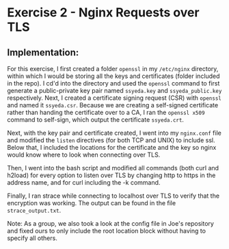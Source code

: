 # Exercise 2 - Nginx Requests over TLS

## Implementation:

For this exercise, I first created a folder `openssl` in my `/etc/nginx` directory, within which I would be storing all the keys and certificates (folder included in the repo). I cd'd into the directory and used the `openssl` command to first generate a public-private key pair named `ssyeda.key` and `ssyeda_public.key` respectively. 
Next, I created a certificate signing request (CSR) with `openssl` and named it `ssyeda.csr`. Because we are creating a self-signed certificate rather than handing the certificate over to a CA, I ran the `openssl x509` command to self-sign, which output the certificate `ssyeda.crt`. 

Next, with the key pair and certificate created, I went into my `nginx.conf` file and modified the `listen` directives (for both TCP and UNIX) to include ssl. Below that, I included the locations for the certificate and the key so nginx would know where to look when connecting over TLS. 

Then, I went into the bash script and modified all commands (both curl and h2load) for every option to listen over TLS by changing http to https in the address name, and for curl including the -k command.

Finally, I ran strace while connecting to localhost over TLS to verify that the encryption was working. The output can be found in the file `strace_output.txt`.

Note: As a group, we also took a look at the config file in Joe's repository and fixed ours to only include the root location block without having to specify all others.
